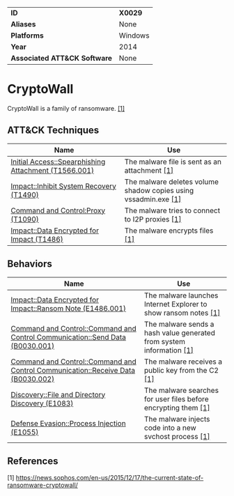 |||
|---|---|
|**ID**|**X0029**|
|**Aliases**|None|
|**Platforms**|Windows|
|**Year**|2014|
|**Associated ATT&CK Software**|None|


CryptoWall
==========
CryptoWall is a family of ransomware. [[1]](#1)


ATT&CK Techniques
-----------------
|Name|Use|
|---|---|
|[Initial Access::Spearphishing Attachment (T1566.001)](https://attack.mitre.org/techniques/T1566/001/)| The malware file is sent as an attachment [[1]](#1)|
|[Impact::Inhibit System Recovery (T1490)](https://attack.mitre.org/techniques/T1490/)|The malware deletes volume shadow copies using vssadmin.exe [[1]](#1)|
|[Command and Control:Proxy (T1090)](https://attack.mitre.org/techniques/T1090/)|The malware tries to connect to I2P proxies  [[1]](#1)|
|[Impact::Data Encrypted for Impact (T1486)](https://attack.mitre.org/techniques/T1486/)|The malware encrypts files [[1]](#1)|

Behaviors
---------
|Name|Use|
|---|---|
|[Impact::Data Encrypted for Impact::Ransom Note (E1486.001)](../impact/encrypt-impact.md)|The malware launches Internet Explorer to show ransom notes [[1]](#1)|
|[Command and Control::Command and Control Communication::Send Data (B0030.001)](../command-and-control/command-control-comm.md)|The malware sends a hash value generated from system information [[1]](#1)|
|[Command and Control::Command and Control Communication::Receive Data (B0030.002)](../command-and-control/command-control-comm.md)|The malware receives a public key from the C2 [[1]](#1)|
|[Discovery::File and Directory Discovery (E1083)](../discovery/file-discover.md)| The malware searches for user files before encrypting them [[1]](#1)|
|[Defense Evasion::Process Injection (E1055)](../defense-evasion/process-inject.md)|The malware injects code into a new svchost process [[1]](#1)|


References
----------
<a name="1">[1]</a> https://news.sophos.com/en-us/2015/12/17/the-current-state-of-ransomware-cryptowall/
